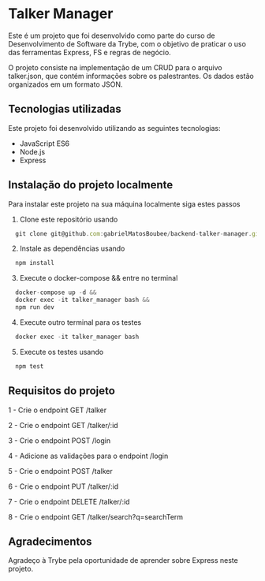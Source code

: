 # Talker Manager

Este é um projeto que foi desenvolvido como parte do curso de Desenvolvimento de Software da Trybe, com o objetivo de praticar o uso das ferramentas Express, FS e regras de negócio.

O projeto consiste na implementação de um CRUD para o arquivo talker.json, que contém informações sobre os palestrantes. Os dados estão organizados em um formato JSON.

## Tecnologias utilizadas

Este projeto foi desenvolvido utilizando as seguintes tecnologias:

- JavaScript ES6
- Node.js
- Express

## Instalação do projeto localmente

Para instalar este projeto na sua máquina localmente siga estes passos

1. Clone este repositório usando 

```javascript
  git clone git@github.com:gabrielMatosBoubee/backend-talker-manager.git
```

2. Instale as dependências usando 

```javascript
  npm install
```
3. Execute o docker-compose && entre no terminal

```javascript
  docker-compose up -d &&
  docker exec -it talker_manager bash && 
  npm run dev
```
4. Execute outro terminal para os testes

```javascript
  docker exec -it talker_manager bash
```

5. Execute os testes usando 

```javascript
  npm test
```

## Requisitos do projeto

1 - Crie o endpoint GET /talker

2 - Crie o endpoint GET /talker/:id

3 - Crie o endpoint POST /login

4 - Adicione as validações para o endpoint /login

5 - Crie o endpoint POST /talker

6 - Crie o endpoint PUT /talker/:id

7 - Crie o endpoint DELETE /talker/:id

8 - Crie o endpoint GET /talker/search?q=searchTerm

## Agradecimentos

Agradeço à Trybe pela oportunidade de aprender sobre Express neste projeto.
